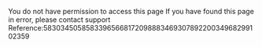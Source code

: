 You do not have permission to access this page If you have found this page in error, please contact support Reference:5830345058583396566817209888346930789220034968299102359